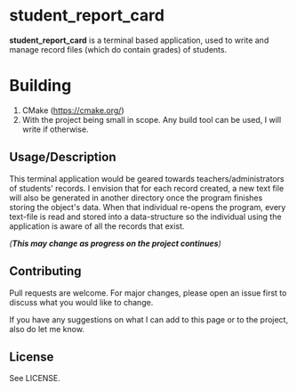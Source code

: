 # student_report_card

**student_report_card** is a terminal based application, used to write and manage record files (which do contain grades) of students.

# Building

1. CMake (https://cmake.org/)
2. With the project being small in scope. Any build tool can be used, I will write if otherwise.

## Usage/Description

This terminal application would be geared towards teachers/administrators of students' records. I envision that for each record created, a new text file will also be generated in another directory once the program finishes storing the object's data. When that individual re-opens the program, every text-file is read and stored into a data-structure so the individual using the application is aware of all the records that exist.

*(**This may change as progress on the project continues**)*

## Contributing
Pull requests are welcome. For major changes, please open an issue first to discuss what you would like to change.

If you have any suggestions on what I can add to this page or to the project, also do let me know.

## License

See LICENSE.
